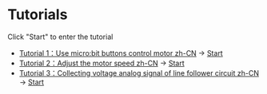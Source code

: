 
# Tutorials

Click "Start" to enter the tutorial

* [Tutorial 1：Use micro:bit buttons control motor zh-CN](/Triode-car-tutorials/tutorial) → [Start](https://makecode.microbit.org/#tutorial:github:wind-stormger/triode-car-tutorials/tutorial)
* [Tutorial 2：Adjust the motor speed zh-CN](/Triode-car-tutorials/tutorial_2) → [Start](https://makecode.microbit.org/#tutorial:github:wind-stormger/triode-car-tutorials/tutorial_2)
* [Tutorial 3：Collecting voltage analog signal of line follower circuit zh-CN](/Triode-car-tutorials/tutorial_3) → [Start](https://makecode.microbit.org/#tutorial:github:wind-stormger/triode-car-tutorials/tutorial_3)


<script src="https://makecode.com/gh-pages-embed.js"></script><script>makeCodeRender("{{ site.makecode.home_url }}", "{{ site.github.owner_name }}/{{ site.github.repository_name }}");</script>
